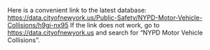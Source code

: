 Here is a convenient link to the latest database:
https://data.cityofnewyork.us/Public-Safety/NYPD-Motor-Vehicle-Collisions/h9gi-nx95
If the link does not work, go to https://data.cityofnewyork.us and search for “NYPD Motor Vehicle Collisions”.
